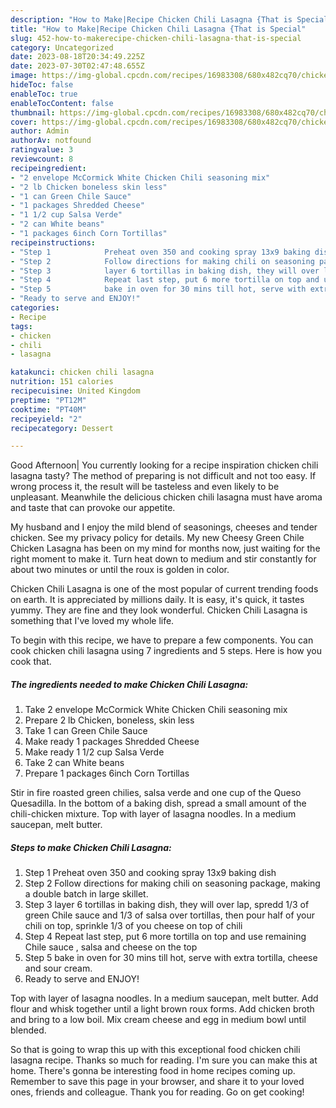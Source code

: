 ```yaml
---
description: "How to Make|Recipe Chicken Chili Lasagna {That is Special"
title: "How to Make|Recipe Chicken Chili Lasagna {That is Special"
slug: 452-how-to-makerecipe-chicken-chili-lasagna-that-is-special
category: Uncategorized
date: 2023-08-18T20:34:49.225Z
date: 2023-07-30T02:47:48.655Z
image: https://img-global.cpcdn.com/recipes/16983308/680x482cq70/chicken-chili-lasagna-recipe-main-photo.jpg
hideToc: false
enableToc: true
enableTocContent: false
thumbnail: https://img-global.cpcdn.com/recipes/16983308/680x482cq70/chicken-chili-lasagna-recipe-main-photo.jpg
cover: https://img-global.cpcdn.com/recipes/16983308/680x482cq70/chicken-chili-lasagna-recipe-main-photo.jpg
author: Admin
authorAv: notfound
ratingvalue: 3
reviewcount: 8
recipeingredient:
- "2 envelope McCormick White Chicken Chili seasoning mix"
- "2 lb Chicken boneless skin less"
- "1 can Green Chile Sauce"
- "1 packages Shredded Cheese"
- "1 1/2 cup Salsa Verde"
- "2 can White beans"
- "1 packages 6inch Corn Tortillas"
recipeinstructions:
- "Step 1            Preheat oven 350 and cooking spray 13x9 baking dish"
- "Step 2            Follow directions for making chili on seasoning package, making a double batch in large skillet."
- "Step 3            layer 6 tortillas in baking dish, they will over lap, spredd 1/3 of green Chile sauce and 1/3 of salsa over tortillas, then pour half of your chili on top, sprinkle 1/3 of you cheese on top of chili"
- "Step 4            Repeat last step, put 6 more tortilla on top and use remaining Chile sauce , salsa and cheese on the top"
- "Step 5            bake in oven for 30 mins till hot, serve with extra tortilla, cheese and sour cream."
- "Ready to serve and ENJOY!"
categories:
- Recipe
tags:
- chicken
- chili
- lasagna

katakunci: chicken chili lasagna 
nutrition: 151 calories
recipecuisine: United Kingdom
preptime: "PT12M"
cooktime: "PT40M"
recipeyield: "2"
recipecategory: Dessert

---
```



Good Afternoon| You currently looking for a recipe inspiration chicken chili lasagna tasty? The method of preparing is not difficult and not too easy. If wrong process it, the result will be tasteless and even likely to be unpleasant. Meanwhile the delicious chicken chili lasagna must have aroma and taste that can provoke our appetite.





My husband and I enjoy the mild blend of seasonings, cheeses and tender chicken. See my privacy policy for details. My new Cheesy Green Chile Chicken Lasagna has been on my mind for months now, just waiting for the right moment to make it. Turn heat down to medium and stir constantly for about two minutes or until the roux is golden in color.

Chicken Chili Lasagna is one of the most popular of current trending foods on earth. It is appreciated by millions daily. It is easy, it's quick, it tastes yummy. They are fine and they look wonderful. Chicken Chili Lasagna is something that I've loved my whole life.


To begin with this recipe, we have to prepare a few components. You can cook chicken chili lasagna using 7 ingredients and 5 steps. Here is how you cook that.

<!--inarticleads1-->

##### The ingredients needed to make Chicken Chili Lasagna:

1. Take 2 envelope McCormick White Chicken Chili seasoning mix
1. Prepare 2 lb Chicken, boneless, skin less
1. Take 1 can Green Chile Sauce
1. Make ready 1 packages Shredded Cheese
1. Make ready 1 1/2 cup Salsa Verde
1. Take 2 can White beans
1. Prepare 1 packages 6inch Corn Tortillas


Stir in fire roasted green chilies, salsa verde and one cup of the Queso Quesadilla. In the bottom of a baking dish, spread a small amount of the chili-chicken mixture. Top with layer of lasagna noodles. In a medium saucepan, melt butter. 

<!--inarticleads2-->

##### Steps to make Chicken Chili Lasagna:

1. Step 1            Preheat oven 350 and cooking spray 13x9 baking dish
1. Step 2            Follow directions for making chili on seasoning package, making a double batch in large skillet.
1. Step 3            layer 6 tortillas in baking dish, they will over lap, spredd 1/3 of green Chile sauce and 1/3 of salsa over tortillas, then pour half of your chili on top, sprinkle 1/3 of you cheese on top of chili
1. Step 4            Repeat last step, put 6 more tortilla on top and use remaining Chile sauce , salsa and cheese on the top
1. Step 5            bake in oven for 30 mins till hot, serve with extra tortilla, cheese and sour cream.
1. Ready to serve and ENJOY!

Top with layer of lasagna noodles. In a medium saucepan, melt butter. Add flour and whisk together until a light brown roux forms. Add chicken broth and bring to a low boil. Mix cream cheese and egg in medium bowl until blended. 

So that is going to wrap this up with this exceptional food chicken chili lasagna recipe. Thanks so much for reading. I'm sure you can make this at home. There's gonna be interesting food in home recipes coming up. Remember to save this page in your browser, and share it to your loved ones, friends and colleague. Thank you for reading. Go on get cooking!
